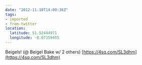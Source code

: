 ```yaml
---
date: "2012-11-10T14:00:36Z"
tags:
- imported
- from-twitter
location:
  latitude: 51.52444971
  longitude: -0.07159455
---
```

Beigels\! \(@ Beigel Bake w/ 2 others\) [https://4sq.com/SL3dhm](https://4sq.com/SL3dhm)
